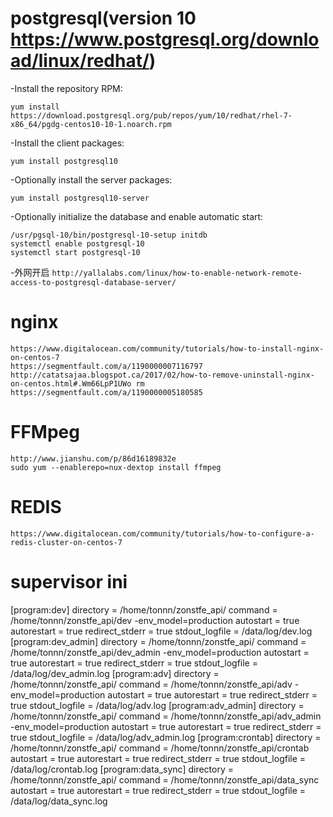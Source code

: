 # postgresql(version 10 https://www.postgresql.org/download/linux/redhat/)
-Install the repository RPM:
```
yum install https://download.postgresql.org/pub/repos/yum/10/redhat/rhel-7-x86_64/pgdg-centos10-10-1.noarch.rpm 
```
-Install the client packages:
```
yum install postgresql10
```
-Optionally install the server packages:
```
yum install postgresql10-server
```
-Optionally initialize the database and enable automatic start:
```
/usr/pgsql-10/bin/postgresql-10-setup initdb
systemctl enable postgresql-10
systemctl start postgresql-10
```
-外网开启
```http://yallalabs.com/linux/how-to-enable-network-remote-access-to-postgresql-database-server/```


# nginx
```
https://www.digitalocean.com/community/tutorials/how-to-install-nginx-on-centos-7
https://segmentfault.com/a/1190000007116797
http://catatsajaa.blogspot.ca/2017/02/how-to-remove-uninstall-nginx-on-centos.html#.Wm66LpP1UWo rm
https://segmentfault.com/a/1190000005180585
```
# FFMpeg
```
http://www.jianshu.com/p/86d16189832e
sudo yum --enablerepo=nux-dextop install ffmpeg
```
# REDIS
```
https://www.digitalocean.com/community/tutorials/how-to-configure-a-redis-cluster-on-centos-7
```


# supervisor ini
[program:dev]
directory = /home/tonnn/zonstfe_api/
command = /home/tonnn/zonstfe_api/dev -env_model=production
autostart = true
autorestart = true
redirect_stderr = true
stdout_logfile = /data/log/dev.log
[program:dev_admin]
directory = /home/tonnn/zonstfe_api/
command = /home/tonnn/zonstfe_api/dev_admin  -env_model=production
autostart = true
autorestart = true
redirect_stderr = true
stdout_logfile = /data/log/dev_admin.log
[program:adv]
directory = /home/tonnn/zonstfe_api/
command = /home/tonnn/zonstfe_api/adv  -env_model=production
autostart = true
autorestart = true
redirect_stderr = true
stdout_logfile = /data/log/adv.log
[program:adv_admin]
directory = /home/tonnn/zonstfe_api/
command = /home/tonnn/zonstfe_api/adv_admin  -env_model=production
autostart = true
autorestart = true
redirect_stderr = true
stdout_logfile = /data/log/adv_admin.log
[program:crontab]
directory = /home/tonnn/zonstfe_api/
command = /home/tonnn/zonstfe_api/crontab
autostart = true
autorestart = true
redirect_stderr = true
stdout_logfile = /data/log/crontab.log
[program:data_sync]
directory = /home/tonnn/zonstfe_api/
command = /home/tonnn/zonstfe_api/data_sync
autostart = true
autorestart = true
redirect_stderr = true
stdout_logfile = /data/log/data_sync.log

